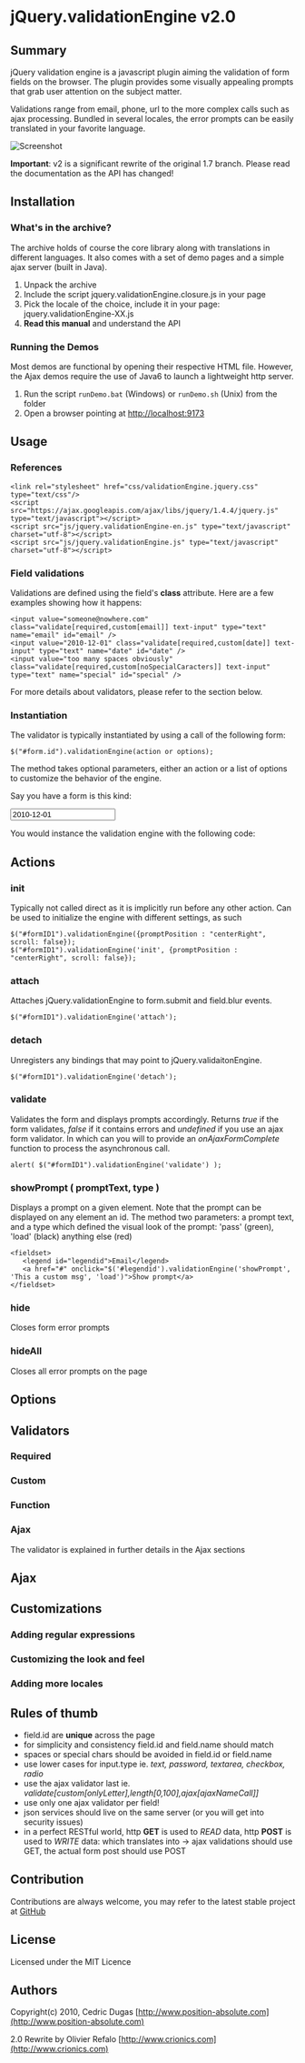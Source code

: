 jQuery.validationEngine v2.0
=====

Summary
---

jQuery validation engine is a javascript plugin aiming the validation of form fields on the browser.
The plugin provides some visually appealing prompts that grab user attention on the subject matter.

Validations range from email, phone, url to the more complex calls such as ajax processing.
Bundled in several locales, the error prompts can be easily translated in your favorite language. 

![Screenshot](https://github.com/orefalo/jQuery-Validation-Engine/raw/master/css/screenshot.png)

**Important**: v2 is a significant rewrite of the original 1.7 branch. Please read the documentation as the API has changed!


Installation
---

### What's in the archive?

The archive holds of course the core library along with translations in different languages.
It also comes with a set of demo pages and a simple ajax server (built in Java).

1. Unpack the archive
2. Include the script jquery.validationEngine.closure.js in your page 
3. Pick the locale of the choice, include it in your page: jquery.validationEngine-XX.js
4. **Read this manual** and understand the API


### Running the Demos

Most demos are functional by opening their respective HTML file. However, the Ajax demos require the use of Java6 to launch a lightweight http server. 

1. Run the script `runDemo.bat` (Windows) or `runDemo.sh` (Unix) from the folder
2. Open a browser pointing at [http://localhost:9173](http://localhost:9173)


Usage
---

### References

    <link rel="stylesheet" href="css/validationEngine.jquery.css" type="text/css"/>
    <script src="https://ajax.googleapis.com/ajax/libs/jquery/1.4.4/jquery.js" type="text/javascript"></script>
    <script src="js/jquery.validationEngine-en.js" type="text/javascript" charset="utf-8"></script>
    <script src="js/jquery.validationEngine.js" type="text/javascript" charset="utf-8"></script>

### Field validations

Validations are defined using the field's **class** attribute. Here are a few examples showing how it happens:

    <input value="someone@nowhere.com" class="validate[required,custom[email]] text-input" type="text" name="email" id="email" />
    <input value="2010-12-01" class="validate[required,custom[date]] text-input" type="text" name="date" id="date" />
    <input value="too many spaces obviously" class="validate[required,custom[noSpecialCaracters]] text-input" type="text" name="special" id="special" />

For more details about validators, please refer to the section below.

### Instantiation

The validator is typically instantiated by using a call of the following form:

    $("#form.id").validationEngine(action or options);

The method takes optional parameters, either an action or a list of options to customize the behavior of the engine.

Say you have a form is this kind:
    <form id="formID" method="post" action="submit.action">
        <input value="2010-12-01" class="validate[required,custom[date]] text-input" type="text" name="date" id="date" />
    </form>

You would instance the validation engine with the following code:
    <script>
    $(document).ready(function(){
        $("#formID").validationEngine('attach');
       });
    </script>

Actions
---

### init

Typically not called direct as it is implicitly run before any other action. Can be used to initialize the engine with different settings, as such

    $("#formID1").validationEngine({promptPosition : "centerRight", scroll: false});
    $("#formID1").validationEngine('init', {promptPosition : "centerRight", scroll: false});

### attach

Attaches jQuery.validationEngine to form.submit and field.blur events.

    $("#formID1").validationEngine('attach');

### detach

Unregisters any bindings that may point to jQuery.validaitonEngine.

    $("#formID1").validationEngine('detach');

### validate

Validates the form and displays prompts accordingly. 
Returns *true* if the form validates, *false* if it contains errors and *undefined* if you use an ajax form validator. In which can you will to provide an *onAjaxFormComplete* function to process the asynchronous call.

    alert( $("#formID1").validationEngine('validate') );

### showPrompt ( promptText, type )

Displays a prompt on a given element. Note that the prompt can be displayed on any element an id.
The method two parameters: a prompt text, and a type which defined the visual look of the prompt: 'pass' (green), 'load' (black) anything else (red)

    <fieldset>
       <legend id="legendid">Email</legend>
       <a href="#" onclick="$('#legendid').validationEngine('showPrompt', 'This a custom msg', 'load')">Show prompt</a>
    </fieldset>

### hide

Closes form error prompts

### hideAll

Closes all error prompts on the page

Options
---


Validators
---

### Required

### Custom

### Function

### Ajax

The validator is explained in further details in the Ajax sections


Ajax
---




Customizations
---

### Adding regular expressions




### Customizing the look and feel



### Adding more locales




Rules of thumb
---

* field.id are **unique** across the page
* for simplicity and consistency field.id and field.name should match
* spaces or special chars should be avoided in field.id or field.name
* use lower cases for input.type  ie. *text, password, textarea, checkbox, radio*
* use the ajax validator last ie. *validate[custom[onlyLetter],length[0,100],ajax[ajaxNameCall]]*
* use only one ajax validator per field!
* json services should live on the same server (or you will get into security issues)
* in a perfect RESTful world, http **GET** is used to *READ* data, http **POST** is used to *WRITE* data: which translates into -> ajax validations should use GET, the actual form post should use POST

Contribution
---
Contributions are always welcome, you may refer to the latest stable project at [GitHub](https://github.com/posabsolute/jQuery-Validation-Engine)


License
---
Licensed under the MIT Licence


Authors
---

 Copyright(c) 2010, Cedric Dugas [http://www.position-absolute.com](http://www.position-absolute.com)
 
 2.0 Rewrite by Olivier Refalo [http://www.crionics.com](http://www.crionics.com)
